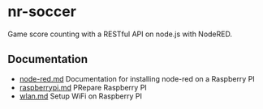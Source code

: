 nr-soccer
=========

Game score counting with a RESTful API on node.js with NodeRED.

Documentation
-------------

- [node-red.md](docs/node-red.md)	Documentation for installing node-red on a Raspberry PI
- [raspberrypi.md](docs/raspberrypi.md)	PRepare Raspberry PI
- [wlan.md](docs/wlan.md)	Setup WiFi on Raspberry PI
